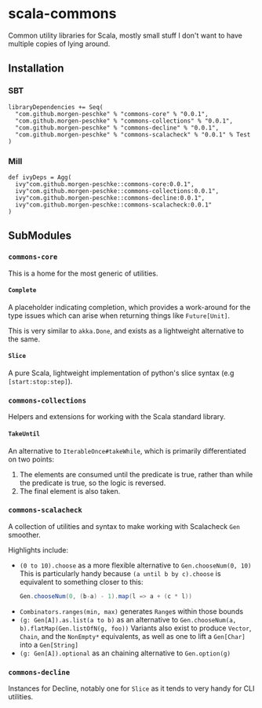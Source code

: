 # scala-commons

Common utility libraries for Scala, mostly small stuff I don't want to have multiple copies of lying around.

## Installation

### SBT
```
libraryDependencies += Seq(
  "com.github.morgen-peschke" % "commons-core" % "0.0.1",
  "com.github.morgen-peschke" % "commons-collections" % "0.0.1",
  "com.github.morgen-peschke" % "commons-decline" % "0.0.1",
  "com.github.morgen-peschke" % "commons-scalacheck" % "0.0.1" % Test
)
```

### Mill
```
def ivyDeps = Agg(
  ivy"com.github.morgen-peschke::commons-core:0.0.1",
  ivy"com.github.morgen-peschke::commons-collections:0.0.1",
  ivy"com.github.morgen-peschke::commons-decline:0.0.1",
  ivy"com.github.morgen-peschke::commons-scalacheck:0.0.1"
)
```

## SubModules

### `commons-core`

This is a home for the most generic of utilities.

#### `Complete`

A placeholder indicating completion, which provides a work-around for the type issues which can arise when returning
things like `Future[Unit]`. 

This is very similar to `akka.Done`, and exists as a lightweight alternative to the same.

#### `Slice`

A pure Scala, lightweight implementation of python's slice syntax (e.g `[start:stop:step]`). 

### `commons-collections`

Helpers and extensions for working with the Scala standard library.

#### `TakeUntil`

An alternative to `IterableOnce#takeWhile`, which is primarily differentiated on two points:
1. The elements are consumed until the predicate is true, rather than while the predicate is true, so the logic is 
reversed. 
2. The final element is also taken.

### `commons-scalacheck`

A collection of utilities and syntax to make working with Scalacheck `Gen` smoother.

Highlights include:
- `(0 to 10).choose` as a more flexible alternative to `Gen.chooseNum(0, 10)`
  This is particularly handy because `(a until b by c).choose` is equivalent to something closer to this:
  ```scala
  Gen.chooseNum(0, (b-a) - 1).map(l => a + (c * l))
  ```
- `Combinators.ranges(min, max)` generates `Range`s within those bounds
- `(g: Gen[A]).as.list(a to b)` as an alternative to `Gen.chooseNum(a, b).flatMap(Gen.listOfN(g, foo))`
  Variants also exist to produce `Vector`, `Chain`, and the `NonEmpty*` equivalents, as well as one to 
  lift a `Gen[Char]` into a `Gen[String]`
- `(g: Gen[A]).optional` as an chaining alternative to `Gen.option(g)`

### `commons-decline`

Instances for Decline, notably one for `Slice` as it tends to very handy for CLI utilities.